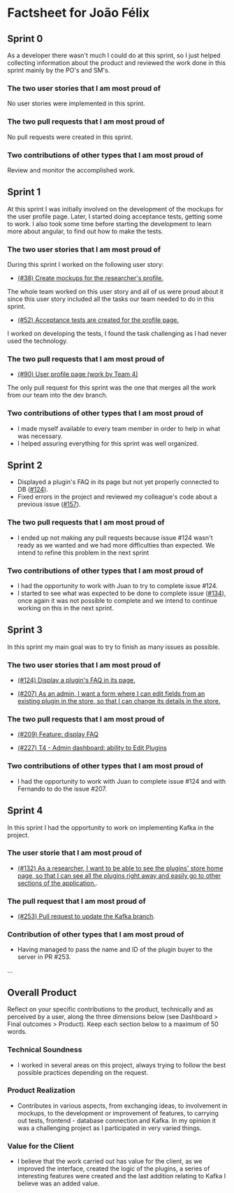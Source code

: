# Factsheet for João Félix

## Sprint 0

As a developer there wasn't much I could do at this sprint, so I just helped collecting information about the product and reviewed the work done in this sprint mainly by the PO's and SM's.

### The two user stories that I am most proud of

No user stories were implemented in this sprint.

### The two pull requests that I am most proud of

No pull requests were created in this sprint.

### Two contributions of other types that I am most proud of

Review and monitor the accomplished work.


## Sprint 1
At this sprint I was initially involved on the development of the mockups for the user profile page. Later, I started doing acceptance tests, getting some to work.
I also took some time before starting the development to learn more about angular, to find out how to make the tests.

### The two user stories that I am most proud of

During this sprint I worked on the following user story:

- [(#38) Create mockups for the researcher's profile.](https://github.com/FEUP-MEIC-DS-2023-1MEIC08/VAXPRED/issues/38)

The whole team worked on this user story and all of us were proud about it since this user story included all the tasks our team needed to do in this sprint.

- [(#52) Acceptance tests are created for the profile page.](https://github.com/FEUP-MEIC-DS-2023-1MEIC08/VAXPRED/issues/52)

I worked on developing the tests, I found the task challenging as I had never used the technology.

### The two pull requests that I am most proud of

- [(#90) User profile page (work by Team 4)](https://github.com/FEUP-MEIC-DS-2023-1MEIC08/VAXPRED/pull/90)

The only pull request for this sprint was the one that merges all the work from our team into the dev branch.

### Two contributions of other types that I am most proud of

- I made myself available to every team member in order to help in what was necessary.
- I helped assuring everything for this sprint was well organized. 

## Sprint 2

- Displayed a plugin's FAQ in its page but not yet properly connected to DB ([#124](https://github.com/FEUP-MEIC-DS-2023-1MEIC08/VAXPRED/issues/124)).
- Fixed errors in the project and reviewed my colleague's code about a previous issue ([#157](https://github.com/FEUP-MEIC-DS-2023-1MEIC08/VAXPRED/issues/157)).

### The two pull requests that I am most proud of

- I ended up not making any pull requests because issue #124 wasn't ready as we wanted and we had more difficulties than expected. We intend to refine this problem in the next sprint

### Two contributions of other types that I am most proud of

- I had the opportunity to work with Juan to try to complete issue #124.
- I started to see what was expected to be done to complete issue ([#134](https://github.com/FEUP-MEIC-DS-2023-1MEIC08/VAXPRED/issues/134)), once again it was not possible to complete and we intend to continue working on this in the next sprint.
  
## Sprint 3

In this sprint my main goal was to try to finish as many issues as possible.

### The two user stories that I am most proud of

- [(#124) Display a plugin's FAQ in its page.](https://github.com/FEUP-MEIC-DS-2023-1MEIC08/VAXPRED/issues/124)
  
- [(#207) As an admin, I want a form where I can edit fields from an existing plugin in the store, so that I can change its details in the store.](https://github.com/FEUP-MEIC-DS-2023-1MEIC08/VAXPRED/issues/207)

### The two pull requests that I am most proud of

- [(#209) Feature: display FAQ](https://github.com/FEUP-MEIC-DS-2023-1MEIC08/VAXPRED/pull/209)

- [(#227) T4 - Admin dashboard: ability to Edit Plugins](https://github.com/FEUP-MEIC-DS-2023-1MEIC08/VAXPRED/pull/227)

### Two contributions of other types that I am most proud of

- I had the opportunity to work with Juan to complete issue #124 and with Fernando to do the issue #207.

## Sprint 4

In this sprint I had the opportunity to work on implementing Kafka in the project.

### The user storie that I am most proud of

- [(#132) As a researcher, I want to be able to see the plugins' store home page, so that I can see all the plugins right away and easily go to other sections of the application.](https://github.com/FEUP-MEIC-DS-2023-1MEIC08/VAXPRED/pull/253).

### The pull request that I am most proud of

- [(#253) Pull request to update the Kafka branch](https://github.com/FEUP-MEIC-DS-2023-1MEIC08/VAXPRED/pull/253).

### Contribution of other types that I am most proud of

- Having managed to pass the name and ID of the plugin buyer to the server in PR #253.

  
...

## Overall Product

Reflect on your specific contributions to the product, technically and as perceived by a user, along the three dimensions below (see Dashboard > Final outcomes > Product). Keep each section below to a maximum of 50 words.

### Technical Soundness

- I worked in several areas on this project, always trying to follow the best possible practices depending on the request.

### Product Realization

- Contributes in various aspects, from exchanging ideas, to involvement in mockups, to the development or improvement of features, to carrying out tests, frontend - database connection and Kafka. In my opinion it was a challenging project as I participated in very varied things.

### Value for the Client

- I believe that the work carried out has value for the client, as we improved the interface, created the logic of the plugins, a series of interesting features were created and the last addition relating to Kafka I believe was an added value.
